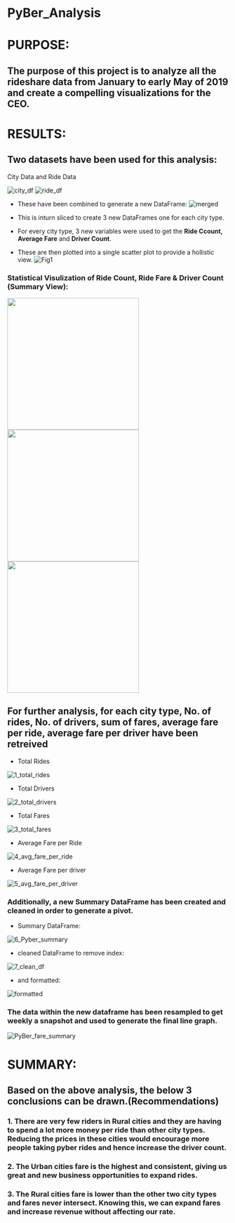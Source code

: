 # PyBer_Analysis

# PURPOSE:
  ## The purpose of this project is to analyze all the rideshare data from January to early May of 2019 and create a compelling visualizations for the CEO.

# RESULTS:
  ## Two datasets have been used for this analysis:
  City Data and Ride Data
    
   ![city_df](https://user-images.githubusercontent.com/74985818/113456477-577f1800-93db-11eb-98b2-878955e27360.png) ![ride_df](https://user-images.githubusercontent.com/74985818/113456491-5e0d8f80-93db-11eb-97e5-975e035dc24e.png)
   
  - These have been combined to generate a new DataFrame:
  ![merged](https://user-images.githubusercontent.com/74985818/113462244-fdd41900-93ed-11eb-8634-3e92f2f52c77.png)
  
   - This is inturn sliced to create 3 new DataFrames one for each city type.
   - For every city type, 3 new variables were used to get the **Ride Ccount, Average Fare** and **Driver Count**.
   - These are then plotted into a single scatter plot to provide a hollistic view.
   ![Fig1](https://user-images.githubusercontent.com/74985818/113462727-560c1a80-93f0-11eb-916f-6a1cf125c7c9.png)

   
   ### Statistical Visulization of Ride Count, Ride Fare & Driver Count (Summary View):
   
   <img src="https://user-images.githubusercontent.com/74985818/113462989-928c4600-93f1-11eb-9721-718a17ecb885.png" width="300">  <img src="https://user-images.githubusercontent.com/74985818/113462991-94eea000-93f1-11eb-9079-60f176d7fb9e.png" width="300"> <img src = "https://user-images.githubusercontent.com/74985818/113462998-9ddf7180-93f1-11eb-9665-ce6c72e144bb.png" width=300>
   
  
  ## For further analysis, for each city type, No. of rides, No. of drivers, sum of fares, average fare per ride, average fare per driver have been retreived

   - Total Rides
   
   ![1_total_rides](https://user-images.githubusercontent.com/74985818/113463287-f95e2f00-93f2-11eb-8176-92b7e4db7c50.png)

   - Total Drivers
   
   ![2_total_drivers](https://user-images.githubusercontent.com/74985818/113463289-011dd380-93f3-11eb-90a9-736def212525.png)
   
   - Total Fares
   
   ![3_total_fares](https://user-images.githubusercontent.com/74985818/113463294-067b1e00-93f3-11eb-8a86-235b8f6d8e8c.png)
   
   - Average Fare per Ride
   
   ![4_avg_fare_per_ride](https://user-images.githubusercontent.com/74985818/113463308-1561d080-93f3-11eb-8135-2d9c5b539f3c.png)

   - Average Fare per driver
   
   ![5_avg_fare_per_driver](https://user-images.githubusercontent.com/74985818/113463316-21e62900-93f3-11eb-824c-3d22cc709649.png)
   
   ### Additionally, a new Summary DataFrame has been created and cleaned in order to generate a pivot.
   
   - Summary DataFrame:
   
   ![6_Pyber_summary](https://user-images.githubusercontent.com/74985818/113463385-6671c480-93f3-11eb-8411-7849907e2b53.png)
   
   - cleaned DataFrame to remove index:
   
   ![7_clean_df](https://user-images.githubusercontent.com/74985818/113463393-74bfe080-93f3-11eb-9c41-22bbfdafeb2f.png)
   
   - and formatted:

  ![formatted](https://user-images.githubusercontent.com/74985818/113463847-645d3500-93f6-11eb-8b8b-095dc4650b8d.png)


  ### The data within the new dataframe has been resampled to get weekly a snapshot and used to generate the final line graph.
  
  ![PyBer_fare_summary](https://user-images.githubusercontent.com/74985818/113463445-a8026f80-93f3-11eb-89d1-4d2a3ab26df0.png)

   

# SUMMARY:

  ## Based on the above analysis, the below 3 conclusions can be drawn.(Recommendations)
  
   ### 1. There are very few riders in Rural cities and they are having to spend a lot more money per ride than other city types. Reducing the prices in these cities would encourage more people taking pyber rides and hence increase the driver count.

   ### 2. The Urban cities fare is the highest and consistent, giving us great and new business opportunities to expand rides.

   ### 3. The Rural cities fare is lower than the other two city types and fares never intersect. Knowing this, we can expand fares and increase revenue without affecting our rate.
